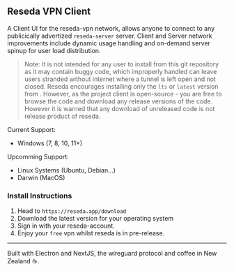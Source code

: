 ## Reseda VPN Client
A Client UI for the reseda-vpn network, allows anyone to connect to any publicically advertized `reseda-server` server. 
Client and Server network improvements include dynamic usage handling and on-demand server spinup for user load distribution.

> Note: It is not intended for any user to install from this git repository as it may contain buggy code, which improperly handled can leave users stranded without internet where a tunnel is left open and not closed. Reseda encourages installing only the `lts` or `latest` version from . However, as the project client is open-source - you are free to browse the code and download any release versions of the code. However it is warned that any download of unreleased code is not release product of reseda.

Current Support:
 - Windows (7, 8, 10, 11+)

Upcomming Support:
 - Linux Systems (Ubuntu, Debian...)
 - Darwin (MacOS)

### Install Instructions
1. Head to `https://reseda.app/download`
2. Download the latest version for your operating system
3. Sign in with your reseda-account. 
4. Enjoy your `free` vpn whilst reseda is in pre-release.

-------

Built with Electron and NextJS, the wireguard protocol and coffee in New Zealand ☕. 
